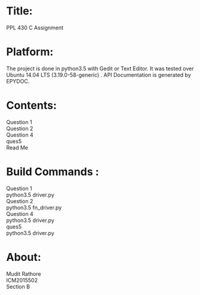 # Title:
PPL 430 C Assignment
# Platform:
The project is done in python3.5 with Gedit or Text Editor. It was tested over Ubuntu 14.04 LTS (3.19.0-58-generic) .<be /> API Documentation is generated by EPYDOC.
# Contents:
Question 1 <br />
Question 2 <br />
Question 4 <br />
ques5 <br />
Read Me
# Build Commands :
Question 1 <br />
python3.5 driver.py <br />
Question 2 <br />
python3.5 fn_driver.py <br />
Question 4 <br />
python3.5 driver.py <br />
ques5 <br />
python3.5 driver.py <br />

# About:
Mudit Rathore <br />
ICM2015502 <br />
Section B
